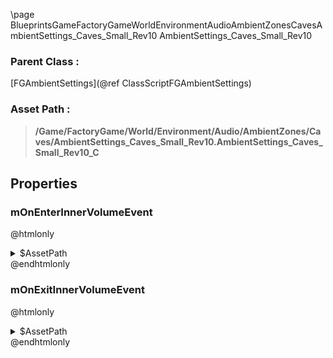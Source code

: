 \page BlueprintsGameFactoryGameWorldEnvironmentAudioAmbientZonesCavesAmbientSettings_Caves_Small_Rev10 AmbientSettings_Caves_Small_Rev10
### Parent Class :
[FGAmbientSettings](@ref ClassScriptFGAmbientSettings)
### Asset Path :
<b><blockquote>/Game/FactoryGame/World/Environment/Audio/AmbientZones/Caves/AmbientSettings_Caves_Small_Rev10.AmbientSettings_Caves_Small_Rev10_C</blockquote></b>
## Properties

### mOnEnterInnerVolumeEvent
@htmlonly
<details>
 <summary>$AssetPath</summary>
<b><a href="_blueprints_game_factory_game_world_environment_audio_ambient_zones_caves_play__zone__caves__small__inner__rev10.html"><blockquote>Play_Zone_Caves_Small_Inner_Rev10</blockquote></a></b>
</details>
@endhtmlonly

### mOnExitInnerVolumeEvent
@htmlonly
<details>
 <summary>$AssetPath</summary>
<b><a href="_blueprints_game_factory_game_world_environment_audio_ambient_zones_caves_stop__zone__caves__small__inner.html"><blockquote>Stop_Zone_Caves_Small_Inner</blockquote></a></b>
</details>
@endhtmlonly

